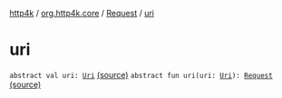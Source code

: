 [http4k](../../index.md) / [org.http4k.core](../index.md) / [Request](index.md) / [uri](./uri.md)

# uri

`abstract val uri: `[`Uri`](../-uri/index.md) [(source)](https://github.com/http4k/http4k/blob/master/http4k-core/src/main/kotlin/org/http4k/core/http.kt#L118)
`abstract fun uri(uri: `[`Uri`](../-uri/index.md)`): `[`Request`](index.md) [(source)](https://github.com/http4k/http4k/blob/master/http4k-core/src/main/kotlin/org/http4k/core/http.kt#L122)